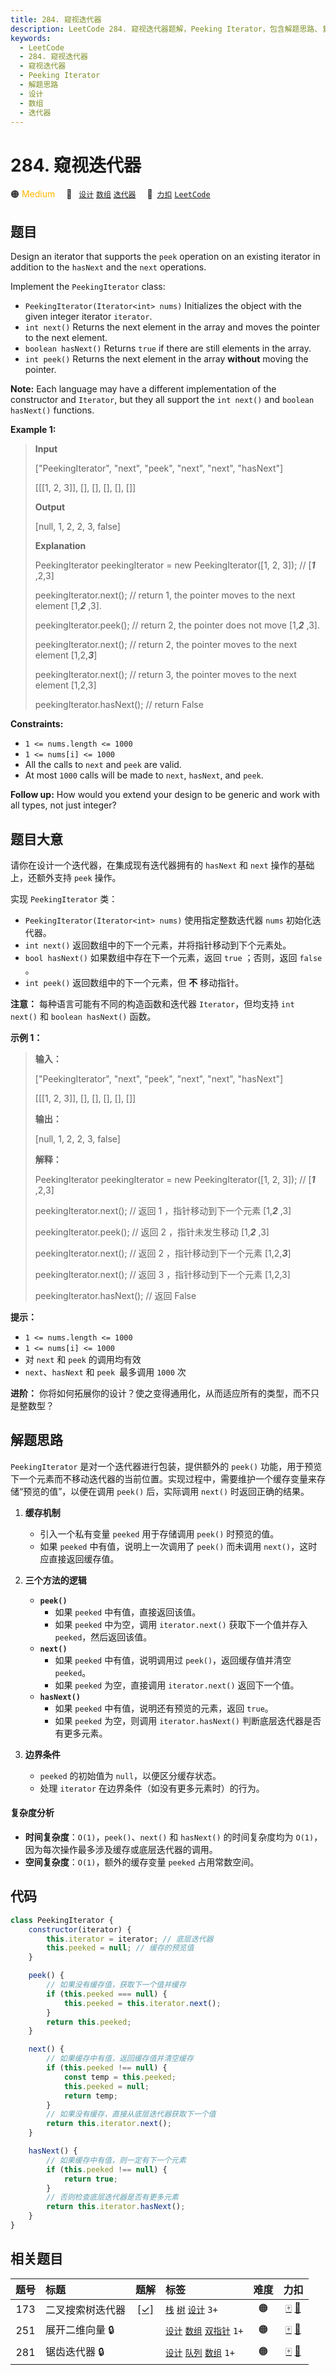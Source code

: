 ```yaml
---
title: 284. 窥视迭代器
description: LeetCode 284. 窥视迭代器题解，Peeking Iterator，包含解题思路、复杂度分析以及完整的 JavaScript 代码实现。
keywords:
  - LeetCode
  - 284. 窥视迭代器
  - 窥视迭代器
  - Peeking Iterator
  - 解题思路
  - 设计
  - 数组
  - 迭代器
---
```


# 284. 窥视迭代器

🟠 <font color=#ffb800>Medium</font>&emsp; 🔖&ensp; [`设计`](/tag/design.md) [`数组`](/tag/array.md) [`迭代器`](/tag/iterator.md)&emsp; 🔗&ensp;[`力扣`](https://leetcode.cn/problems/peeking-iterator) [`LeetCode`](https://leetcode.com/problems/peeking-iterator)

## 题目

Design an iterator that supports the `peek` operation on an existing iterator
in addition to the `hasNext` and the `next` operations.

Implement the `PeekingIterator` class:

- `PeekingIterator(Iterator<int> nums)` Initializes the object with the given integer iterator `iterator`.
- `int next()` Returns the next element in the array and moves the pointer to the next element.
- `boolean hasNext()` Returns `true` if there are still elements in the array.
- `int peek()` Returns the next element in the array **without** moving the pointer.

**Note:** Each language may have a different implementation of the constructor
and `Iterator`, but they all support the `int next()` and `boolean hasNext()`
functions.

**Example 1:**

> **Input**
>
> ["PeekingIterator", "next", "peek", "next", "next", "hasNext"]
>
> [[[1, 2, 3]], [], [], [], [], []]
>
> **Output**
>
> [null, 1, 2, 2, 3, false]
>
> **Explanation**
>
> PeekingIterator peekingIterator = new PeekingIterator([1, 2, 3]); // [_**1**_ ,2,3]
>
> peekingIterator.next(); // return 1, the pointer moves to the next element [1,_**2**_ ,3].
>
> peekingIterator.peek(); // return 2, the pointer does not move [1,_**2**_ ,3].
>
> peekingIterator.next(); // return 2, the pointer moves to the next element [1,2,_**3**_]
>
> peekingIterator.next(); // return 3, the pointer moves to the next element [1,2,3]
>
> peekingIterator.hasNext(); // return False

**Constraints:**

- `1 <= nums.length <= 1000`
- `1 <= nums[i] <= 1000`
- All the calls to `next` and `peek` are valid.
- At most `1000` calls will be made to `next`, `hasNext`, and `peek`.

**Follow up:** How would you extend your design to be generic and work with
all types, not just integer?

## 题目大意

请你在设计一个迭代器，在集成现有迭代器拥有的 `hasNext` 和 `next` 操作的基础上，还额外支持 `peek` 操作。

实现 `PeekingIterator` 类：

- `PeekingIterator(Iterator<int> nums)` 使用指定整数迭代器 `nums` 初始化迭代器。
- `int next()` 返回数组中的下一个元素，并将指针移动到下个元素处。
- `bool hasNext()` 如果数组中存在下一个元素，返回 `true` ；否则，返回 `false` 。
- `int peek()` 返回数组中的下一个元素，但 **不** 移动指针。

**注意：** 每种语言可能有不同的构造函数和迭代器 `Iterator`，但均支持 `int next()` 和 `boolean hasNext()`
函数。

**示例 1：**

> **输入：**
>
> ["PeekingIterator", "next", "peek", "next", "next", "hasNext"]
>
> [[[1, 2, 3]], [], [], [], [], []]
>
> **输出：**
>
> [null, 1, 2, 2, 3, false]
>
> **解释：**
>
> PeekingIterator peekingIterator = new PeekingIterator([1, 2, 3]); // [_**1**_ ,2,3]
>
> peekingIterator.next(); // 返回 1 ，指针移动到下一个元素 [1,_**2**_ ,3]
>
> peekingIterator.peek(); // 返回 2 ，指针未发生移动 [1,_**2**_ ,3]
>
> peekingIterator.next(); // 返回 2 ，指针移动到下一个元素 [1,2,_**3**_]
>
> peekingIterator.next(); // 返回 3 ，指针移动到下一个元素 [1,2,3]
>
> peekingIterator.hasNext(); // 返回 False

**提示：**

- `1 <= nums.length <= 1000`
- `1 <= nums[i] <= 1000`
- 对 `next` 和 `peek` 的调用均有效
- `next`、`hasNext` 和 `peek `最多调用 `1000` 次

**进阶：** 你将如何拓展你的设计？使之变得通用化，从而适应所有的类型，而不只是整数型？

## 解题思路

`PeekingIterator` 是对一个迭代器进行包装，提供额外的 `peek()` 功能，用于预览下一个元素而不移动迭代器的当前位置。实现过程中，需要维护一个缓存变量来存储“预览的值”，以便在调用 `peek()` 后，实际调用 `next()` 时返回正确的结果。

1. **缓存机制**

   - 引入一个私有变量 `peeked` 用于存储调用 `peek()` 时预览的值。
   - 如果 `peeked` 中有值，说明上一次调用了 `peek()` 而未调用 `next()`，这时应直接返回缓存值。

2. **三个方法的逻辑**

   - **`peek()`**
     - 如果 `peeked` 中有值，直接返回该值。
     - 如果 `peeked` 中为空，调用 `iterator.next()` 获取下一个值并存入 `peeked`，然后返回该值。
   - **`next()`**
     - 如果 `peeked` 中有值，说明调用过 `peek()`，返回缓存值并清空 `peeked`。
     - 如果 `peeked` 为空，直接调用 `iterator.next()` 返回下一个值。
   - **`hasNext()`**
     - 如果 `peeked` 中有值，说明还有预览的元素，返回 `true`。
     - 如果 `peeked` 为空，则调用 `iterator.hasNext()` 判断底层迭代器是否有更多元素。

3. **边界条件**
   - `peeked` 的初始值为 `null`，以便区分缓存状态。
   - 处理 `iterator` 在边界条件（如没有更多元素时）的行为。

#### 复杂度分析

- **时间复杂度**：`O(1)`，`peek()`、`next()` 和 `hasNext()` 的时间复杂度均为 `O(1)`，因为每次操作最多涉及缓存或底层迭代器的调用。
- **空间复杂度**：`O(1)`，额外的缓存变量 `peeked` 占用常数空间。

## 代码

```javascript
class PeekingIterator {
	constructor(iterator) {
		this.iterator = iterator; // 底层迭代器
		this.peeked = null; // 缓存的预览值
	}

	peek() {
		// 如果没有缓存值，获取下一个值并缓存
		if (this.peeked === null) {
			this.peeked = this.iterator.next();
		}
		return this.peeked;
	}

	next() {
		// 如果缓存中有值，返回缓存值并清空缓存
		if (this.peeked !== null) {
			const temp = this.peeked;
			this.peeked = null;
			return temp;
		}
		// 如果没有缓存，直接从底层迭代器获取下一个值
		return this.iterator.next();
	}

	hasNext() {
		// 如果缓存中有值，则一定有下一个元素
		if (this.peeked !== null) {
			return true;
		}
		// 否则检查底层迭代器是否有更多元素
		return this.iterator.hasNext();
	}
}
```

## 相关题目

<!-- prettier-ignore -->
| 题号 | 标题 | 题解 | 标签 | 难度 | 力扣 |
| :------: | :------ | :------: | :------ | :------: | :------: |
| 173 | 二叉搜索树迭代器 | [[✓]](/problem/0173.md) |  [`栈`](/tag/stack.md) [`树`](/tag/tree.md) [`设计`](/tag/design.md) `3+` | 🟠 | [🀄️](https://leetcode.cn/problems/binary-search-tree-iterator) [🔗](https://leetcode.com/problems/binary-search-tree-iterator) |
| 251 | 展开二维向量 🔒 |  |  [`设计`](/tag/design.md) [`数组`](/tag/array.md) [`双指针`](/tag/two-pointers.md) `1+` | 🟠 | [🀄️](https://leetcode.cn/problems/flatten-2d-vector) [🔗](https://leetcode.com/problems/flatten-2d-vector) |
| 281 | 锯齿迭代器 🔒 |  |  [`设计`](/tag/design.md) [`队列`](/tag/queue.md) [`数组`](/tag/array.md) `1+` | 🟠 | [🀄️](https://leetcode.cn/problems/zigzag-iterator) [🔗](https://leetcode.com/problems/zigzag-iterator) |